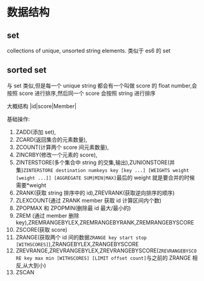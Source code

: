 # 数据结构

## set

collections of unique, unsorted string elements.
类似于 es6 的 set

## sorted set

与 set 类似,但是每一个 unique string 都会有一个叫做 score 的 float number,会按照 score 进行排序,然后同一个 score 会按照 string 进行排序

大概结构
|id|score|Member|

基础操作:

1. ZADD(添加 set),
2. ZCARD(返回集合的元素数量),
3. ZCOUNT(计算两个 score 间元素数量),
4. ZINCRBY(修改一个元素的 score),
5. ZINTERSTORE(多个集合中 string 的交集,输出),ZUNIONSTORE(并集)`ZINTERSTORE destination numkeys key [key ...] [WEIGHTS weight [weight ...]] [AGGREGATE SUM|MIN|MAX]`最后的 weight 就是要合并的时候需要\*weight
6. ZRANK(获取 string 排序中的 id),ZREVRANK(获取逆向排序的顺序)
7. ZLEXCOUNT(通过 ZRANK member 获取 id 计算区间内个数)
8. ZPOPMAX 和 ZPOPMIN(删除最 id 最大/最小的)
9. ZREM (通过 member 删除 key),ZREMRANGEBYLEX,ZREMRANGEBYRANK,ZREMRANGEBYSCORE
10. ZSCORE(获取 score)
11. ZRANGE(获取两个 id 间的数据`ZRANGE key start stop [WITHSCORES]`),ZRANGEBYLEX,ZRANGEBYSCORE
12. ZREVRANGE,ZREVRANGEBYLEX,ZREVRANGEBYSCORE(`ZREVRANGEBYSCORE key max min [WITHSCORES] [LIMIT offset count]`与之前的 ZRANGE 相反,从大到小)
13. ZSCAN
